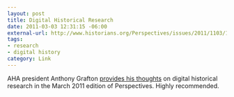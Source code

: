 ```yaml
--- 
layout: post
title: Digital Historical Research
date: 2011-03-03 12:31:15 -06:00
external-url: http://www.historians.org/Perspectives/issues/2011/1103/1103pre1.cfm
tags:
- research
- digital history
category: Link
---
```

AHA president Anthony Grafton <a href="http://www.historians.org/Perspectives/issues/2011/1103/1103pre1.cfm">provides his thoughts</a> on digital historical research in the March 2011 edition of Perspectives. Highly recommended.
